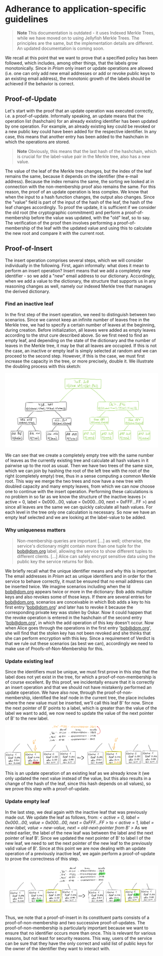 # Adherance to application-specific guidelines

> **Note**
> This documentation is outdated - it uses Indexed Merkle Trees, while we have moved on to using Jellyfish Merkle Trees. The principles are the same, but the implementation details are different. An updated documentation is coming soon.

We recall at this point that we want to prove that a specified policy has been followed, which includes, among other things, that the labels grow monotonically. Since in *Prism* only insert or update operations are allowed (i.e. one can only add new email addresses or add or revoke public keys to an existing email address), the monotonic growth of the labels should be achieved if the behavior is correct.

## Proof-of-Update

Let's start with the proof that an update operation was executed correctly, i.e. a proof-of-update. Informally speaking, an update means that the operation list (hashchain) for an already existing identifier has been updated by one operation. For example, an already existing key could be revoked or a new public key could have been added for the respective identifier. In any case, this means that another entry has been added to the hashchain in which the operations are stored.

> **Note**
> Obviously, this means that the last hash of the hashchain, which is crucial for the label-value pair in the Merkle tree, also has a new value.

The value of the leaf of the Merkle tree changes, but the index of the leaf remains the same, because it depends on the identifier (the e-mail address). Because the index remains the same, the sorting we looked at in connection with the non-membership proof also remains the same. For this reason, the proof of an update operation is less complex. We know that when the input to a hash function changes, the output also changes. Since the "value" field is part of the input of the hash of the leaf, the hash of the leaf changes accordingly.
To proof the update, it is sufficient if we consider the old root (the cryptographic commitment) and perform a proof-of-membership before the value was updated, with the "old" leaf, so to say. The verification of the proof then involves performing a proof-of-membership of the leaf with the updated value and using this to calculate the new root and compare it with the current root.

## Proof-of-Insert

The insert operation comprises several steps, which we will consider individually in the following. First, again informally: what does it mean to perform an insert operation? Insert means that we add a completely new identifier - so we add a "new" email address to our dictionary. Accordingly, when we add a value to the dictionary, the structure that supports us in any reasoning changes as well, namely our indexed Merkle tree that manages the derived dictionary.

### Find an inactive leaf

In the first step of the insert operation, we need to distinguish between two scenarios. Since we cannot keep an infinite number of leaves free in the Merkle tree, we had to specify a certain number of leaves at the beginning, during creation. Before initialization, all leaves were added as empty leaves according to the strut cure described above. So we first need to find an empty leaf, and depending on the state of the dictionary and the number of leaves in the Merkle tree, it may be that all leaves are occupied. If this is not the case, an inactive or empty leaf is simply selected at random and we can proceed to the second step. However, if this is the case, we must first increase the capacity in the tree, or more precisely, double it. We illustrate the doubling process with this sketch:

![Doubled Tree](./img/doubled-tree.jpeg)

We can see that we create a completely empty tree with the same number of leaves as the currently existing tree and calculate all hash values in it pairwise up to the root as usual. Then we have two trees of the same size, which we can join by hashing the root of the left tree with the root of the right (completely empty) tree, thus in a sense computing a common Merkle root. This way we merge the two trees and now have a new tree with doubled capacity and many empty leaves, from which we can now choose one to continue with the insert operation. Performing these calculations is no problem in so far as we know the structure of the inactive leaves (< active = 0, label = 0x000...00, value = 0x000...00, next = 0xFFF...FF >) and since all leaves are the same we can quickly calculate all hash values. For each level in the tree only one calculation is necessary. So now we have an empty leaf selected and we are looking at the label-value to be added.

### Why uniqueness matters

> Non-membership queries are important [...] as well; otherwise, the service's dictionary might contain more than one tuple for the <bob@dom.org> label, allowing the service to show different tuples to different clients. [...] Alice can safely encrypt sensitive data using the public key the service returns for Bob.

We briefly recall what the unique identifier means and why this is important. The email addresses in *Prism* act as unique identifiers and in order for the service to behave correctly, it must be ensured that no email address can be inserted twice. We imagine scenarios including when the Id <bob@dom.org> appears twice or more in the dictionary:
Bob adds multiple keys and also revokes some of those keys. If there are several entries for <bob@dom.org>, scenarios are conceivable in which Bob adds a key to his first entry '<bob@dom.org>' and later has to revoke it because the corresponding private key was stolen by Oskar. Now it could happen that the revoke operation is entered in the hashchain of the second entry '<bob@dom.org>', in which the add operation of this key doesn't occur. Now when Alice goes through the operations in the first entry '<bob@dom.org>', she will find that the stolen key has not been revoked and she thinks that she can perform encryption with this key. Since a requirement of Verdict is that we rule out these scenarios (as best we can), accordingly we need to make use of Proofs-of-Non-Membership for this.

### Update existing leaf

Since the identifiers must be unique, we must first prove in this step that the label does not yet exist in the tree, for which a proof-of-non-membership is of course excellent. By this proof, we incidentally ensure that it is correctly an insert operation and that we should not have mistakenly performed an update operation. We have also now, through the proof-of-non-membership, identified the leaf node in the current tree, the place includes where the new value must be inserted, we'll call this leaf B' for now. Since the next pointer of B' points to a label, which is greater than the value of the label we want to add, we now need to update the value of the next pointer of B' to the new label.

![Update Pointer](./img/update-pointer.jpeg)

This is an update operation of an existing leaf as we already know it (we only updated the next value instead of the value, but this also results in a change of the hash of the leaf, since this hash depends on all values), so we prove this step with a proof-of-update.

### Update empty leaf

In the last step, we deal again with the inactive leaf that was previously made out. We update the leaf as follows, from:
*< active = 0, label = 0x000...00, value = 0x000...00, next = 0xFFF...FF >* to
*< active = 1, label = new-label, value = new-value, next = old-next-pointer from B' >*
As we noted earlier, the label of the new leaf was between the label and the next pointer of leaf B'. Since we updated the next pointer of B' to label l of the new leaf, we need to set the next pointer of the new leaf to the previously valid value of B'. Since at this point we are now dealing with an update operation of a previously inactive leaf, we again perform a proof-of-update to prove the correctness of this step.

![Update Empty Leaf](./img/update-empty-leaf.jpeg)

Thus, we note that a proof-of-insert in its constituent parts consists of a proof-of-non-membership and two successive proof-of-updates. The proof-of-non-membership is particularly important because we want to ensure that no identifier occurs more than once. This is relevant for various reasons, but not least for security reasons. This way, users of the service can be sure that they have the only correct and valid list of public keys for the owner of the identifier they want to interact with.
